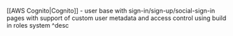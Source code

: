 [[AWS Cognito|Cognito]] - user base with sign-in/sign-up/social-sign-in pages with support of custom user metadata and access control using build in roles system ^desc